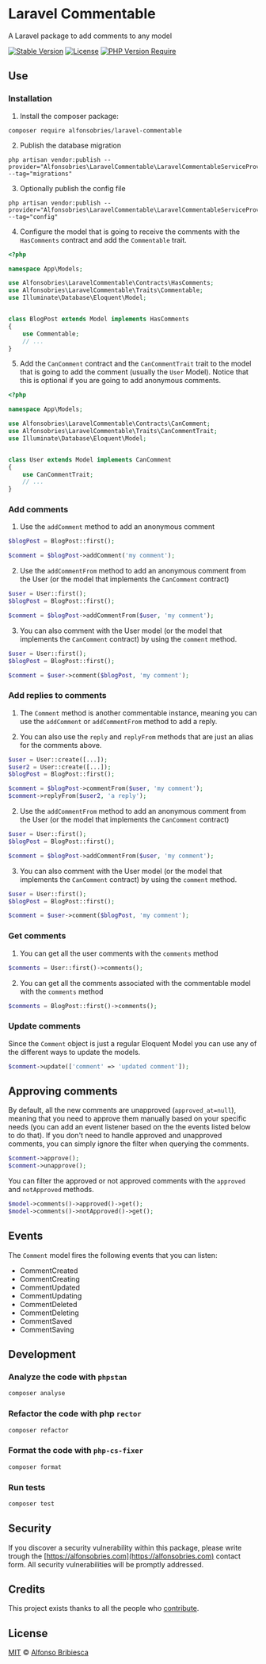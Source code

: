 # Laravel Commentable

A Laravel package to add comments to any model

[![Stable Version](http://poser.pugx.org/alfonsobries/laravel-commentable/v)](https://packagist.org/packages/alfonsobries/laravel-commentable) [![License](http://poser.pugx.org/alfonsobries/laravel-commentable/license)](https://packagist.org/packages/alfonsobries/laravel-commentable) [![PHP Version Require](http://poser.pugx.org/alfonsobries/laravel-commentable/require/php)](https://packagist.org/packages/alfonsobries/laravel-commentable)

## Use

### Installation

1. Install the composer package:

```console
composer require alfonsobries/laravel-commentable
```

2. Publish the database migration

```console
php artisan vendor:publish --provider="Alfonsobries\LaravelCommentable\LaravelCommentableServiceProvider" --tag="migrations"
```

3. Optionally publish the config file

```console
php artisan vendor:publish --provider="Alfonsobries\LaravelCommentable\LaravelCommentableServiceProvider" --tag="config"
```


4. Configure the model that is going to receive the comments with the `HasComments` contract and add the `Commentable` trait.

```php
<?php

namespace App\Models;

use Alfonsobries\LaravelCommentable\Contracts\HasComments;
use Alfonsobries\LaravelCommentable\Traits\Commentable;
use Illuminate\Database\Eloquent\Model;


class BlogPost extends Model implements HasComments
{
    use Commentable;
    // ...
}
```

5. Add the `CanComment` contract and the `CanCommentTrait` trait to the model that is going to add the comment (usually the `User` Model). Notice that this is optional if you are going to add anonymous comments.

```php
<?php

namespace App\Models;

use Alfonsobries\LaravelCommentable\Contracts\CanComment;
use Alfonsobries\LaravelCommentable\Traits\CanCommentTrait;
use Illuminate\Database\Eloquent\Model;


class User extends Model implements CanComment
{
    use CanCommentTrait;
    // ...
}
```

### Add comments

1. Use the `addComment` method to add an anonymous comment


```php
$blogPost = BlogPost::first();

$comment = $blogPost->addComment('my comment');
```

2. Use the `addCommentFrom` method to add an anonymous comment from the User (or the model that implements the `CanComment` contract)

```php
$user = User::first();
$blogPost = BlogPost::first();

$comment = $blogPost->addCommentFrom($user, 'my comment');
```

3. You can also comment with the User model (or the model that implements the `CanComment` contract) by using the `comment` method.

```php
$user = User::first();
$blogPost = BlogPost::first();

$comment = $user->comment($blogPost, 'my comment');
```

### Add replies to comments

1. The `Comment` method is another commentable instance, meaning you can use the `addComment` or `addCommentFrom` method to add a reply.

2. You can also use the `reply` and `replyFrom` methods that are just an alias for the comments above. 


```php
$user = User::create([...]);
$user2 = User::create([...]);
$blogPost = BlogPost::first();

$comment = $blogPost->commentFrom($user, 'my comment');
$comment->replyFrom($user2, 'a reply');
```

2. Use the `addCommentFrom` method to add an anonymous comment from the User (or the model that implements the `CanComment` contract)

```php
$user = User::first();
$blogPost = BlogPost::first();

$comment = $blogPost->addCommentFrom($user, 'my comment');
```

3. You can also comment with the User model (or the model that implements the `CanComment` contract) by using the `comment` method.

```php
$user = User::first();
$blogPost = BlogPost::first();

$comment = $user->comment($blogPost, 'my comment');
```

### Get comments

1. You can get all the user comments with the `comments` method

```php
$comments = User::first()->comments();
```

2. You can get all the comments associated with the commentable model with the `comments` method

```php
$comments = BlogPost::first()->comments();
```

### Update comments

Since the `Comment` object is just a regular Eloquent Model you can use any of the different ways to update the models.

```php
$comment->update(['comment' => 'updated comment']);
```

## Approving comments

By default, all the new comments are unapproved (`approved_at=null`), meaning that you need to approve them manually based on your specific needs (you can add an event listener based on the the events listed below to do that). If you don't need to handle approved and unapproved comments, you can simply ignore the filter when querying the comments.

```php
$comment->approve();
$comment->unapprove();
```

You can filter the approved or not approved comments with the `approved` and `notApproved` methods.

```php
$model->comments()->approved()->get();
$model->comments()->notApproved()->get();
```
## Events

The `Comment` model fires the following events that you can listen:

- CommentCreated
- CommentCreating
- CommentUpdated
- CommentUpdating
- CommentDeleted
- CommentDeleting
- CommentSaved
- CommentSaving

## Development

### Analyze the code with `phpstan`

```bash
composer analyse
```

### Refactor the code with php `rector`

```bash
composer refactor
```

### Format the code with `php-cs-fixer`

```bash
composer format
```

### Run tests

```bash
composer test
```

## Security

If you discover a security vulnerability within this package, please write trough the [https://alfonsobries.com](https://alfonsobries.com) contact form. All security vulnerabilities will be promptly addressed.

## Credits

This project exists thanks to all the people who [contribute](../../contributors).

## License

[MIT](LICENSE) © [Alfonso Bribiesca](https://alfonsobries.com)
